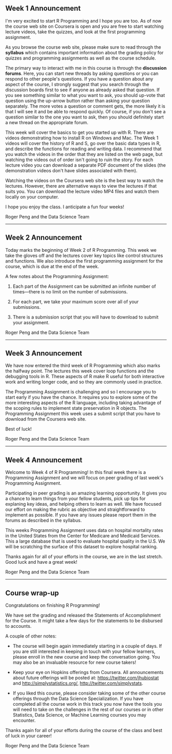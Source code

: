 ## Week 1 Announcement

I'm very excited to start R Programming and I hope you are too. As of now the course web site on Coursera is open and you are free to start watching lecture videos, take the quizzes, and look at the first programming assignment.

As you browse the course web site, please make sure to read through the <b>syllabus</b> which contains important information about the grading policy for quizzes and programming assignments as well as the course schedule.

The primary way to interact with me in this course is through the <b>discussion forums</b>. Here, you can start new threads by asking questions or you can respond to other people's questions. If you have a question about any aspect of the course, I strongly suggest that you search through the discussion boards first to see if anyone as already asked that question. If you see something similar to what you want to ask, you should up-vote that question using the up-arrow button rather than asking your question separately. The more votes a question or comment gets, the more likely it is that I will see it and be able to respond quickly. Of course, if you don't see a question similar to the one you want to ask, then you should definitely start a new thread on the appropriate forum.

This week will cover the basics to get you started up with R. There are videos demonstrating how to install R on Windows and Mac. The Week 1 videos will cover the history of R and S, go over the basic data types in R, and describe the functions for reading and writing data. I recommend that you watch the videos in the order that they are listed on the web page, but watching the videos out of order isn't going to ruin the story. For each lecture video you can download a separate PDF document of the slides (the demonstration videos don't have slides
associated with them).

Watching the videos on the Coursera web site is the best way to watch the lectures. However, there are alternative ways to view the lectures if that suits you. You can download the lecture video MP4 files and watch them locally on your computer.

I hope you enjoy the class. I anticipate a fun four weeks!

Roger Peng and the Data Science Team

---

## Week 2 Announcement

Today marks the beginning of Week 2 of R Programming. This week we take the gloves off and the lectures cover key topics like control structures and functions. We also introduce the first programming assignment for the course, which is due at the end of the week.

A few notes about the Programming Assignment:

1. Each part of the Assignment can be submitted an infinite number of times&mdash;there is no limit on the number of submissions.

2. For each part, we take your maximum score over all of your submissions.

3. There is a submission script that you will have to download to submit your assignment.


Roger Peng and the Data Science Team

---


## Week 3 Announcement


We have now entered the third week of R Programming which also marks the halfway point. The lectures this week cover loop functions and the debugging tools in R. These aspects of R make R useful for both interactive work and writing longer code, and so they are commonly used in practice.

The Programming Assignment is challenging and so I encourage you to start early if you have the chance. It requires you to explore some of the more interesting aspects of the R language, including taking advantage of the scoping rules to implement state preservation in R objects. The Programming Assignment this week uses a submit script that you have to download from the Coursera web site. 

Best of luck!

Roger Peng and the Data Science Team



---


## Week 4 Announcement


Welcome to Week 4 of R Programming! In this final week there is a Programming Assignment and we will focus on peer grading of last week's Programming Assignment. 

Participating in peer grading is an amazing learning opportunity. It gives you a chance to learn things from your fellow students, pick up tips for explaning key ideas, and helping others to learn as well. We have focused our effort on making the rubric as objective and straightforward to implement as possible. If you have any issues please report them in the forums as described in the syllabus. 

This weeks Programming Assignment uses data on hospital mortality rates in the United States from the Center for Medicare and Medicaid Services. This a large database that is used to evaluate hospital quality in the U.S. We will be scratching the surface of this dataset to explore hospital ranking.

Thanks again for all of your efforts in the course, we are in the last stretch. Good luck and have a great week!

Roger Peng and the Data Science Team


---

## Course wrap-up

Congratulations on finishing R Programming!

We have set the grading and released the Statements of Accomplishment for the Course. It might take a few days for the statements to be disbursed to accounts.

A couple of other notes:

* The course will begin again immediately starting in a couple of days. If you are still interested in keeping in touch with your fellow learners, please enroll in the new course and keep the conversation going. You may also be an invaluable resource for new course takers!

* Keep your eye on Hopkins offerings from Coursera. All announcements about future offerings will be posted at: <a href ="https://twitter.com/jhubiostat">https://twitter.com/jhubiostat</a> and <a href="http://simplystatistics.org/">http://simplystatistics.org/</a>, <a href="http://twitter.com/simplystats">http://twitter.com/simplystats</a>.

* If you liked this course, please consider taking some of the other
  course offerings through the Data Science Specialization. If you
  have completed all the course work in this track you now have the
  tools you will need to take on the challenges in the rest of our
  courses or in other Statistics, Data Science, or Machine Learning
  courses you may encounter.

Thanks again for all of your efforts during the course of the class
and best of luck in your career!

Roger Peng and the Data Science Team
